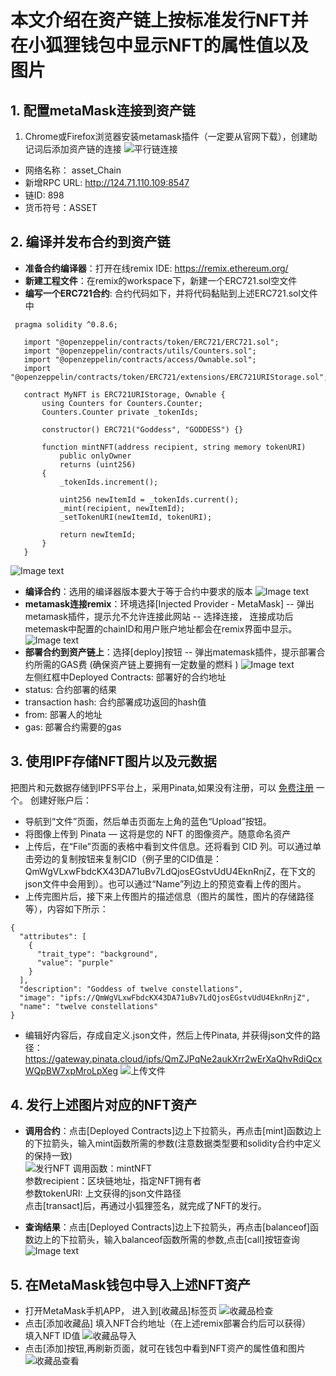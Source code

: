 # 本文介绍在资产链上按标准发行NFT并在小狐狸钱包中显示NFT的属性值以及图片

## 1. 配置metaMask连接到资产链
1.  Chrome或Firefox浏览器安装metamask插件（一定要从官网下载），创建助记词后添加资产链的连接 
![平行链连接](/resources/metamask_connection.png)  

- 网络名称： asset_Chain  
- 新增RPC URL: http://124.71.110.109:8547  
- 链ID: 898  
- 货币符号：ASSET 

## 2. 编译并发布合约到资产链
 - **准备合约编译器**：打开在线remix IDE:  https://remix.ethereum.org/ 
 - **新建工程文件**：在remix的workspace下，新建一个ERC721.sol空文件  
 - **编写一个ERC721合约**: 合约代码如下，并将代码黏贴到上述ERC721.sol文件中  
```
 pragma solidity ^0.8.6;

   import "@openzeppelin/contracts/token/ERC721/ERC721.sol";
   import "@openzeppelin/contracts/utils/Counters.sol";
   import "@openzeppelin/contracts/access/Ownable.sol";
   import "@openzeppelin/contracts/token/ERC721/extensions/ERC721URIStorage.sol";

   contract MyNFT is ERC721URIStorage, Ownable {
       using Counters for Counters.Counter;
       Counters.Counter private _tokenIds;

       constructor() ERC721("Goddess", "GODDESS") {}

       function mintNFT(address recipient, string memory tokenURI)
           public onlyOwner
           returns (uint256)
       {
           _tokenIds.increment();

           uint256 newItemId = _tokenIds.current();
           _mint(recipient, newItemId);
           _setTokenURI(newItemId, tokenURI);

           return newItemId;
       }
   }
```
![Image text](/resources/remix1.png) 
- **编译合约**：选用的编译器版本要大于等于合约中要求的版本
![Image text](/resources/remix2.png)  
- **metamask连接remix**：环境选择[Injected Provider - MetaMask] --  弹出metamask插件，提示允不允许连接此网站 -- 选择连接， 连接成功后metemask中配置的chainID和用户账户地址都会在remix界面中显示。  
![Image text](/resources/remix3.png)   
- **部署合约到资产链上**：选择[deploy]按钮 -- 弹出matemask插件，提示部署合约所需的GAS费 (确保资产链上要拥有一定数量的燃料 )
![Image text](/resources/remix4.png)   
左侧红框中Deployed Contracts:  部署好的合约地址  
- status: 合约部署的结果  
- transaction hash: 合约部署成功返回的hash值  
- from: 部署人的地址  
- gas: 部署合约需要的gas  

## 3. 使用IPF存储NFT图片以及元数据
把图片和元数据存储到IPFS平台上，采用Pinata,如果没有注册，可以 [免费注册](https://app.pinata.cloud/) 一个。
创建好账户后：
- 导航到“文件”页面，然后单击页面左上角的蓝色“Upload”按钮。
- 将图像上传到 Pinata — 这将是您的 NFT 的图像资产。随意命名资产
- 上传后，在“File”页面的表格中看到文件信息。还将看到 CID 列。可以通过单击旁边的复制按钮来复制CID（例子里的CID值是：QmWgVLxwFbdcKX43DA71uBv7LdQjosEGstvUdU4EknRnjZ，在下文的json文件中会用到）。也可以通过“Name”列边上的预览查看上传的图片。
- 上传完图片后，接下来上传图片的描述信息（图片的属性，图片的存储路径等），内容如下所示：
```
{
  "attributes": [
    {
      "trait_type": "background",
      "value": "purple"
    }
  ],
  "description": "Goddess of twelve constellations",
  "image": "ipfs://QmWgVLxwFbdcKX43DA71uBv7LdQjosEGstvUdU4EknRnjZ",
  "name": "twelve constellations"
}
```
- 编辑好内容后，存成自定义.json文件，然后上传Pinata, 并获得json文件的路径：https://gateway.pinata.cloud/ipfs/QmZJPqNe2aukXrr2wErXaQhvRdiQcxWQpBW7xpMroLpXeg 
![上传文件](/resources/NFT_METAMASK.png) 

## 4. 发行上述图片对应的NFT资产
- **调用合约**：点击[Deployed Contracts]边上下拉箭头，再点击[mint]函数边上的下拉箭头，输入mint函数所需的参数(注意数据类型要和solidity合约中定义的保持一致)    
![发行NFT](/resources/Create_NFT.png) 
调用函数：mintNFT  
参数recipient：区块链地址，指定NFT拥有者  
参数tokenURI: 上文获得的json文件路径  
点击[transact]后，再通过小狐狸签名，就完成了NFT的发行。

- **查询结果**：点击[Deployed Contracts]边上下拉箭头，再点击[balanceof]函数边上的下拉箭头，输入balanceof函数所需的参数,点击[call]按钮查询  
![Image text](/resources/remix6.png)  

## 5. 在MetaMask钱包中导入上述NFT资产
- 打开MetaMask手机APP， 进入到[收藏品]标签页
![收藏品检查](/resources/MetaMast_NFT_Check.jpg) 
- 点击[添加收藏品]
填入NFT合约地址（在上述remix部署合约后可以获得）  
填入NFT ID值 
![收藏品导入](/resources/MetaMast_NFT_Import.jpg) 
- 点击[添加]按钮,再刷新页面，就可在钱包中看到NFT资产的属性值和图片
![收藏品查看](/resources/MetaMast_NFT_Show.jpg) 
